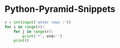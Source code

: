 # Python-Pyramid-Snippets
```python 
r = int(input('enter rows :'))
for i in range(r):
    for j in range(r):
        print('*', end='')
    print()
```
